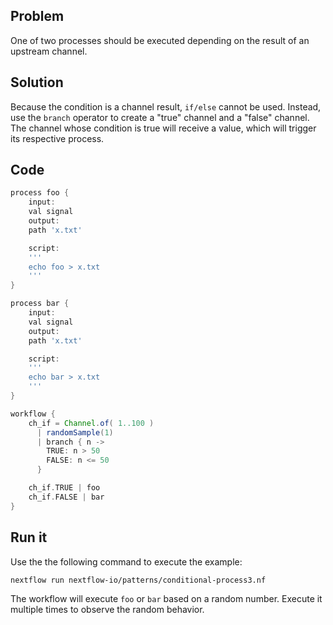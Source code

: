 ## Problem 

One of two processes should be executed depending on the result of an upstream channel.

## Solution

Because the condition is a channel result, `if/else` cannot be used. Instead, use the `branch` operator to create a "true" channel and a "false" channel. The channel whose condition is true will receive a value, which will trigger its respective process.

## Code 

```groovy
process foo {
    input:
    val signal
    output: 
    path 'x.txt'

    script:
    '''
    echo foo > x.txt
    '''
}

process bar {
    input:
    val signal
    output: 
    path 'x.txt'

    script:
    '''
    echo bar > x.txt
    '''
}

workflow {
    ch_if = Channel.of( 1..100 )
      | randomSample(1)
      | branch { n ->
        TRUE: n > 50
        FALSE: n <= 50
      }

    ch_if.TRUE | foo
    ch_if.FALSE | bar
}
```

## Run it

Use the the following command to execute the example:

```bash
nextflow run nextflow-io/patterns/conditional-process3.nf
```

The workflow will execute `foo` or `bar` based on a random number. Execute it multiple times to observe the random behavior.
